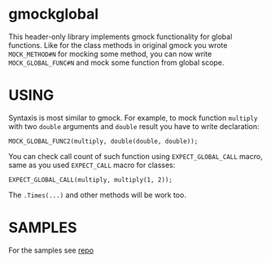 # gmockglobal
This header-only library implements gmock functionality for global functions. Like for the class methods in original gmock you wrote ```MOCK_METHOD#N``` for mocking some method, you can now write ```MOCK_GLOBAL_FUNC#N``` and mock some function from global scope. 

# USING
Syntaxis is most similar to gmock. For example, to mock function ```multiply``` with two ```double``` arguments and ```double``` result you have to write declaration: 
```
MOCK_GLOBAL_FUNC2(multiply, double(double, double));
```

You can check call count of such function using ```EXPECT_GLOBAL_CALL``` macro, same as you used ```EXPECT_CALL``` macro for classes: 
```
EXPECT_GLOBAL_CALL(multiply, multiply(1, 2));
```

The ```.Times(...)``` and other methods will be work too. 

# SAMPLES
For the samples see [repo](https://github.com/apriorit/gmockglobal_sample)
